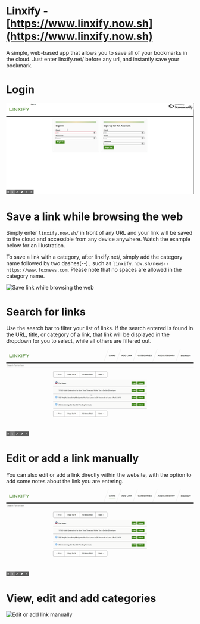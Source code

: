 # Linxify - [https://www.linxify.now.sh](https://www.linxify.now.sh)

A simple, web-based app that allows you to save all of your bookmarks in the cloud. Just enter linxify.net/ before any url, and instantly save your bookmark.

Login
=====

![Caption of Login screen](public/static/demo/linxify-demo-login.gif)

Save a link while browsing the web
==================================

Simply enter `linxify.now.sh/` in front of any URL and your link will be saved to the cloud and accessible from any device anywhere. Watch the example below for an illustration.  
  
To save a link with a category, after linxify.net/, simply add the category name followed by two dashes(--) , such as `linxify.now.sh/news--https://www.foxnews.com`. Please note that no spaces are allowed in the category name.

  
  
![Save link while browsing the web](public/static/demo/demo-external-link.gif)

Search for links
================

Use the search bar to filter your list of links. If the search entered is found in the URL, title, or category of a link, that link will be displayed in the dropdown for you to select, while all others are filtered out.

  
  
![Search links](public/static/demo/demo-search.gif)

Edit or add a link manually
===========================

You can also edit or add a link directly within the website, with the option to add some notes about the link you are entering.

  
  
![Edit or add link manually](public/static/demo/demo-add-link.gif)

View, edit and add categories
=============================

  
  
![Edit or add link manually](public/images/tutorial/tutorial-categories.jpg)
